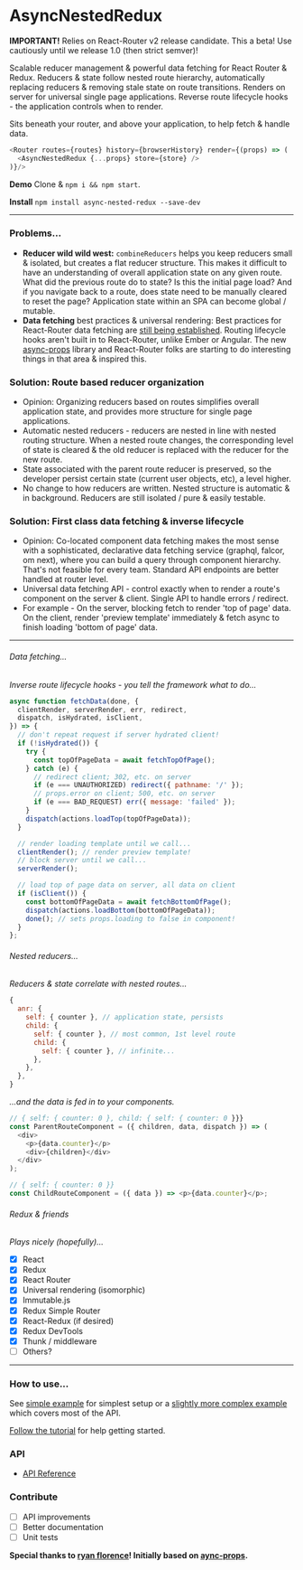 # AsyncNestedRedux

**IMPORTANT!** Relies on React-Router v2 release candidate. This a beta! Use cautiously until we release 1.0 (then strict semver)!

Scalable reducer management & powerful data fetching for React Router & Redux. Reducers & state follow nested route hierarchy, automatically replacing reducers & removing stale state on route transitions. Renders on server for universal single page applications. Reverse route lifecycle hooks - the application controls when to render.

Sits beneath your router, and above your application, to help fetch & handle data.

```javascript
<Router routes={routes} history={browserHistory} render={(props) => (
  <AsyncNestedRedux {...props} store={store} />
)}/>
```

**Demo** Clone & ```npm i && npm start```.

**Install** ```npm install async-nested-redux --save-dev```

---

### Problems...

- **Reducer wild wild west:** ```combineReducers``` helps you keep reducers small & isolated, but creates a flat reducer structure. This makes it difficult to have an understanding of overall application state on any given route. What did the previous route do to state? Is this the initial page load? And if you navigate back to a route, does state need to be manually cleared to reset the page? Application state within an SPA can become global / mutable.
- **Data fetching** best practices & universal rendering: Best practices for React-Router data fetching are [still being established](https://github.com/rackt/react-router/issues/2638). Routing lifecycle hooks aren't built in to React-Router, unlike Ember or Angular. The new [async-props](https://github.com/rackt/async-props) library and React-Router folks are starting to do interesting things in that area & inspired this.

### Solution: Route based reducer organization

- Opinion: Organizing reducers based on routes simplifies overall application state, and provides more structure for single page applications.
- Automatic nested reducers - reducers are nested in line with nested routing structure. When a nested route changes, the corresponding level of state is cleared & the old reducer is replaced with the reducer for the new route.
- State associated with the parent route reducer is preserved, so the developer persist certain state (current user objects, etc), a level higher.
- No change to how reducers are written. Nested structure is automatic & in background. Reducers are still isolated / pure & easily testable.

### Solution: First class data fetching & inverse lifecycle

- Opinion: Co-located component data fetching makes the most sense with a sophisticated, declarative data fetching service (graphql, falcor, om next), where you can build a query through component hierarchy. That's not feasible for every team. Standard API endpoints are better handled at router level.
- Universal data fetching API - control exactly when to render a route's component on the server & client. Single API to handle errors / redirect.
- For example - On the server, blocking fetch to render 'top of page' data. On the client, render 'preview template' immediately & fetch async to finish loading 'bottom of page' data.

---

###### Data fetching...
*Inverse route lifecycle hooks - you tell the framework what to do...*
```javascript
async function fetchData(done, {
  clientRender, serverRender, err, redirect,
  dispatch, isHydrated, isClient,
}) => {
  // don't repeat request if server hydrated client!
  if (!isHydrated()) {
    try {
      const topOfPageData = await fetchTopOfPage();
    } catch (e) {
      // redirect client; 302, etc. on server
      if (e === UNAUTHORIZED) redirect({ pathname: '/' });
      // props.error on client; 500, etc. on server
      if (e === BAD_REQUEST) err({ message: 'failed' });
    }
    dispatch(actions.loadTop(topOfPageData));
  }

  // render loading template until we call...
  clientRender(); // render preview template!
  // block server until we call...
  serverRender();

  // load top of page data on server, all data on client
  if (isClient()) {
    const bottomOfPageData = await fetchBottomOfPage();
    dispatch(actions.loadBottom(bottomOfPageData));
    done(); // sets props.loading to false in component!
  }
};
```

###### Nested reducers...
*Reducers & state correlate with nested routes...*
```javascript
{
  anr: {
    self: { counter }, // application state, persists
    child: {
      self: { counter }, // most common, 1st level route
      child: {
        self: { counter }, // infinite...
      },
    },
  },
}
```

*...and the data is fed in to your components.*
```javascript
// { self: { counter: 0 }, child: { self: { counter: 0 }}}
const ParentRouteComponent = ({ children, data, dispatch }) => (
  <div>
    <p>{data.counter}</p>
    <div>{children}</div>
  </div>
);

// { self: { counter: 0 }}
const ChildRouteComponent = ({ data }) => <p>{data.counter}</p>;
```

###### Redux & friends
*Plays nicely (hopefully)...*

- [x] React
- [x] Redux
- [x] React Router
- [x] Universal rendering (isomorphic)
- [x] Immutable.js
- [x] Redux Simple Router
- [x] React-Redux (if desired)
- [x] Redux DevTools
- [x] Thunk / middleware
- [ ] Others?

---

### How to use...
See [simple example](examples/simple) for simplest setup or a [slightly more complex example](examples/full) which covers most of the API.

[Follow the tutorial](docs/guides) for help getting started.

### API

- [API Reference](/docs/guides/API.md)

### Contribute
- [ ] API improvements
- [ ] Better documentation
- [ ] Unit tests

**Special thanks to [ryan florence](https://github.com/ryanflorence)! Initially based on [aync-props](https://github.com/rackt/async-props).**
